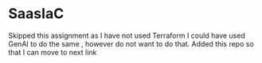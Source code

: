 # SaasIaC

Skipped this assignment as I have not used Terraform
I could have used GenAI to do the same , however do not want to do that.
Added this repo so that I can move to next link
